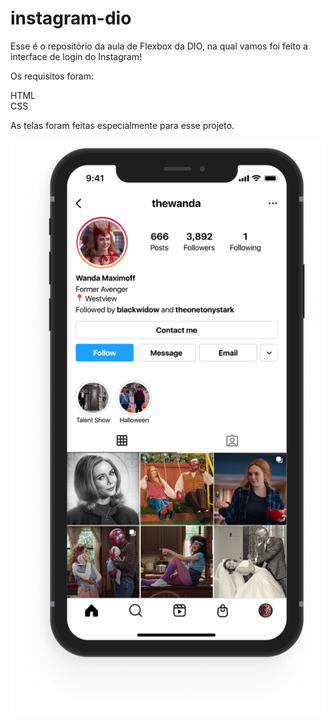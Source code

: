 # instagram-dio

Esse é o repositório da aula de Flexbox da DIO, na qual vamos foi feito a interface de login do Instagram!

Os requisitos foram:

HTML<br>
CSS<br>

As telas foram feitas especialmente para esse projeto.

![WandaIG](https://github.com/vivianemartini/instagram-dio/blob/main/DIO%20-Instagram/img/celular.png)
